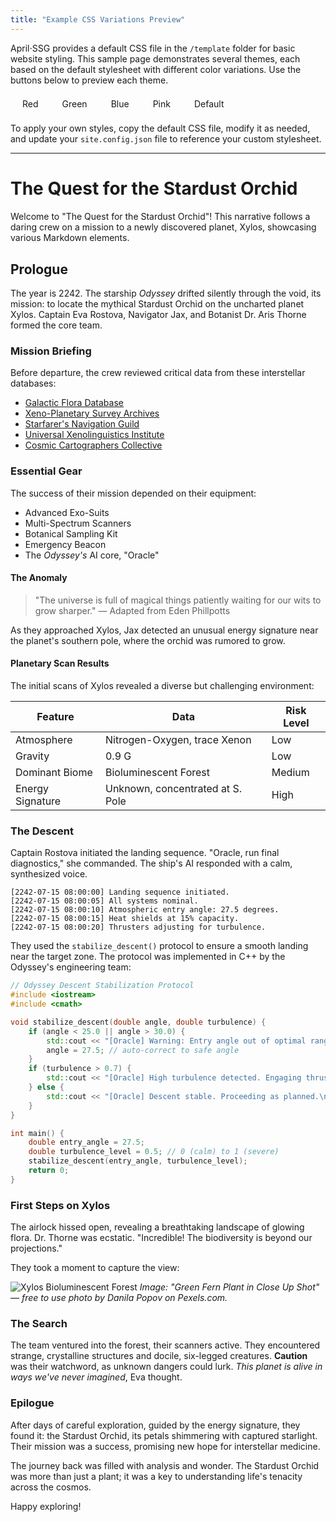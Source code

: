 ```yaml
---
title: "Example CSS Variations Preview"
---
```


April⋅SSG provides a default CSS file in the `/template` folder for basic website styling. This sample page demonstrates several themes, each based on the default stylesheet with different color variations. Use the buttons below to preview each theme.

<div style="display:flex;flex-direction: row;flex-wrap: wrap;">
<style>
    .april-ssg-theme-demo-span{
        border:3px solid var(--border-color);
        border-radius:5px;
        padding:0.2em 1em;
        margin:5px;
        cursor:pointer;
    }
    .april-ssg-theme-demo-span:hover{
        text-decoration:underline;
    }
</style>
<span class="april-ssg-theme-demo-span" onClick="javascrip:document.getElementById('theme-css').href='/css-showcase/styles-red.css';">Red</span>
<span class="april-ssg-theme-demo-span" onClick="javascrip:document.getElementById('theme-css').href='/css-showcase/styles-green.css';">Green</span>
<span class="april-ssg-theme-demo-span" onClick="javascrip:document.getElementById('theme-css').href='/css-showcase/styles-blue.css';">Blue</span>
<span class="april-ssg-theme-demo-span" onClick="javascrip:document.getElementById('theme-css').href='/css-showcase/styles-pink.css';">Pink</span>
<span class="april-ssg-theme-demo-span" onClick="javascrip:document.getElementById('theme-css').href='/css/styles.css';">Default</span>
</div>

To apply your own styles, copy the default CSS file, modify it as needed, and update your `site.config.json` file to reference your custom stylesheet.

---

# The Quest for the Stardust Orchid

Welcome to "The Quest for the Stardust Orchid"! This narrative follows a daring crew on a mission to a newly discovered planet, Xylos, showcasing various Markdown elements.

## Prologue

The year is 2242. The starship *Odyssey* drifted silently through the void, its mission: to locate the mythical Stardust Orchid on the uncharted planet Xylos. Captain Eva Rostova, Navigator Jax, and Botanist Dr. Aris Thorne formed the core team.

### Mission Briefing

Before departure, the crew reviewed critical data from these interstellar databases:

- [Galactic Flora Database](https://example.com/galacticflora)
- [Xeno-Planetary Survey Archives](https://example.com/xpsa)
- [Starfarer's Navigation Guild](https://example.com/starnav)
- [Universal Xenolinguistics Institute](https://example.com/uxi)
- [Cosmic Cartographers Collective](https://example.com/ccc)

### Essential Gear

The success of their mission depended on their equipment:

- Advanced Exo-Suits
- Multi-Spectrum Scanners
- Botanical Sampling Kit
- Emergency Beacon
- The *Odyssey's* AI core, "Oracle"

#### The Anomaly

> "The universe is full of magical things patiently waiting for our wits to grow sharper."
> — Adapted from Eden Phillpotts

As they approached Xylos, Jax detected an unusual energy signature near the planet's southern pole, where the orchid was rumored to grow.

#### Planetary Scan Results

The initial scans of Xylos revealed a diverse but challenging environment:

| Feature         | Data                             | Risk Level |
|-----------------|----------------------------------|------------|
| Atmosphere      | Nitrogen-Oxygen, trace Xenon     | Low        |
| Gravity         | 0.9 G                            | Low        |
| Dominant Biome  | Bioluminescent Forest            | Medium     |
| Energy Signature| Unknown, concentrated at S. Pole | High       |
### The Descent

Captain Rostova initiated the landing sequence. "Oracle, run final diagnostics," she commanded. The ship's AI responded with a calm, synthesized voice.

```log
[2242-07-15 08:00:00] Landing sequence initiated.
[2242-07-15 08:00:05] All systems nominal.
[2242-07-15 08:00:10] Atmospheric entry angle: 27.5 degrees.
[2242-07-15 08:00:15] Heat shields at 15% capacity.
[2242-07-15 08:00:20] Thrusters adjusting for turbulence.
```
They used the `stabilize_descent()` protocol to ensure a smooth landing near the target zone. The protocol was implemented in C++ by the Odyssey's engineering team:

```cpp
// Odyssey Descent Stabilization Protocol
#include <iostream>
#include <cmath>

void stabilize_descent(double angle, double turbulence) {
    if (angle < 25.0 || angle > 30.0) {
        std::cout << "[Oracle] Warning: Entry angle out of optimal range.\n";
        angle = 27.5; // auto-correct to safe angle
    }
    if (turbulence > 0.7) {
        std::cout << "[Oracle] High turbulence detected. Engaging thruster compensation.\n";
    } else {
        std::cout << "[Oracle] Descent stable. Proceeding as planned.\n";
    }
}

int main() {
    double entry_angle = 27.5;
    double turbulence_level = 0.5; // 0 (calm) to 1 (severe)
    stabilize_descent(entry_angle, turbulence_level);
    return 0;
}
```

### First Steps on Xylos

The airlock hissed open, revealing a breathtaking landscape of glowing flora. Dr. Thorne was ecstatic. "Incredible! The biodiversity is beyond our projections."

They took a moment to capture the view:

![Xylos Bioluminescent Forest](/images/pexels-danila-popov-85164195-9007626.jpg "Green Fern Plant in Close Up Shot by Danila Popov on Pexels.com. Free to use.")
_Image: "Green Fern Plant in Close Up Shot" — free to use photo by Danila Popov on Pexels.com._

### The Search

The team ventured into the forest, their scanners active. They encountered strange, crystalline structures and docile, six-legged creatures. **Caution** was their watchword, as unknown dangers could lurk. _This planet is alive in ways we've never imagined_, Eva thought.

### Epilogue

After days of careful exploration, guided by the energy signature, they found it: the Stardust Orchid, its petals shimmering with captured starlight. Their mission was a success, promising new hope for interstellar medicine.

The journey back was filled with analysis and wonder. The Stardust Orchid was more than just a plant; it was a key to understanding life's tenacity across the cosmos.

Happy exploring!